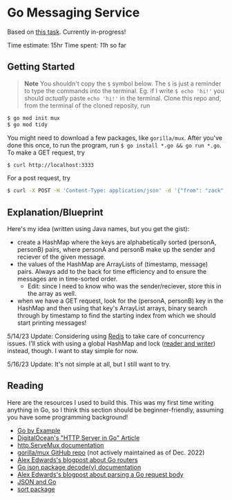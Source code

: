 # Go Messaging Service
Based on [this task](https://gist.github.com/zackbloom/57124a029f6bd1b8ab0e3ea5aff34d71). Currently in-progress!

Time estimate: 15hr
Time spent: *11h* so far

## Getting Started
> **Note**
> You shouldn't copy the `$` symbol below. The `$` is just a reminder to type the commands into the terminal. Eg. if I write `$ echo 'hi!'` you should *actually* paste `echo 'hi!'` in the terminal.
Clone this repo and, from the terminal of the cloned reposity, run
```bash
$ go mod init mux
$ go mod tidy
```
You might need to download a few packages, like `gorilla/mux`. After you've done this once, to run the program, run
`$ go install *.go && go run *.go`. To make a GET request, try
```bash
$ curl http://localhost:3333
```
For a post request, try
```bash
$ curl -X POST -H 'Content-Type: application/json' -d '{"from": "zack", "to": "charles", "message": "pizza tonight?"}' http://localhost:3333
```

## Explanation/Blueprint
Here's my idea (written using Java names, but you get the gist):
- create a HashMap where the keys are alphabetically sorted (personA, personB) pairs, where personA and personB make up the sender and reciever of the given message.
- the values of the HashMap are ArrayLists of (timestamp, message) pairs. Always add to the back for time efficiency and to ensure the messages are in time-sorted order.
    - Edit: since I need to know who was the sender/reciever, store this in the array as well.
- when we have a GET request, look for the (personA, personB) key in the HashMap and then using that key's ArrayList arrays, binary search through by timestamp to find the starting index from which we should start printing messages!

5/14/23 Update:
Considering using [Redis](https://redis.io/docs/about/) to take care of concurrency issues. I'll stick with using a global HashMap and lock ([reader and writer](https://en.wikipedia.org/wiki/Readers%E2%80%93writer_lock)) instead, though. I want to stay simple for now.

5/16/23 Update:
It's not simple at all, but I still want to try.

## Reading
Here are the resources I used to build this. This was my first time writing anything in Go, so I think this section should be beginner-friendly, assuming you have some programming background!

- [Go by Example](https://gobyexample.com/)
- [DigitalOcean's "HTTP Server in Go" Article](https://www.digitalocean.com/community/tutorials/how-to-make-an-http-server-in-go)
- [http.ServeMux documentation](https://pkg.go.dev/net/http#ServeMux)
- [gorilla/mux GitHub repo](https://github.com/gorilla/mux) (not actively maintained as of Dec. 2022)
- [Alex Edwards's blogpost about Go routers](https://www.alexedwards.net/blog/which-go-router-should-i-use)
- [Go json package decode(v) documentation](https://pkg.go.dev/encoding/json#Decoder.Decode)
- [Alex Edwards's blogpost about parsing a Go request body](https://www.alexedwards.net/blog/how-to-properly-parse-a-json-request-body)
- [JSON and Go](https://go.dev/blog/json)
- [sort package](https://pkg.go.dev/sort)
